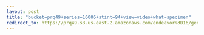 ```yaml
---
layout: post
title: "bucket=prq49+series=16005+stint=94+view=video+what=specimen"
redirect_to: https://prq49.s3.us-east-2.amazonaws.com/endeavor%3D16/genomes/stage%3D0%2Bwhat%3Dgenerated/stint%3D94/series%3D16005/a%3Dgenome%2Bcriteria%3Dabundance%2Bmorph%3Dwildtype%2Bproc%3D0%2Bseries%3D16005%2Bstint%3D94%2Bthread%3D0%2Bvariation%3Dmaster%2Bext%3D.json.gz
---
```

